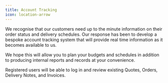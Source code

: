 ```yaml
---
title: Account Tracking
icon: location-arrow
---
```

We recognise that our customers need up to the minute information on their order status and delivery schedules. Our response has been to develop a bespoke account tracking system that will provide real time information as it becomes available to us.

We hope this will allow you to plan your budgets and schedules in addition to producing internal reports and records at your convenience.

Registered users will be able to log in and review existing Quotes, Orders, Delivery Notes, and Invoices.
